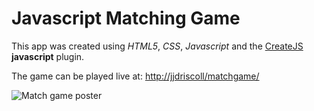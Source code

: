 # Javascript Matching Game

This app was created using *HTML5*, *CSS*, *Javascript* and the [CreateJS](https://createjs.com/) **javascript** plugin.

The game can be played live at: [http://jjdriscoll/matchgame/](http://jjdriscoll/matchgame/)

![Match game poster](http://www.jjdriscoll.com/wp-content/uploads/2017/07/matchgame.jpeg)
